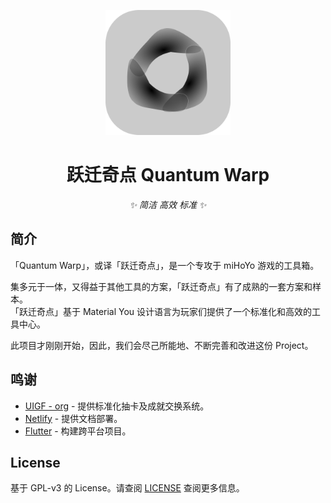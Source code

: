 <p align="center">
  <img src="./assets/icon.png" width="200" height="200" alt="q-warp">
</p>

<div align="center">

# 跃迁奇点 Quantum Warp

_✨ 简洁 高效 标准 ✨_

</div>

## 简介
「Quantum Warp」，或译「跃迁奇点」，是一个专攻于 miHoYo 游戏的工具箱。  

集多元于一体，又得益于其他工具的方案，「跃迁奇点」有了成熟的一套方案和样本。  
「跃迁奇点」基于 Material You 设计语言为玩家们提供了一个标准化和高效的工具中心。

此项目才刚刚开始，因此，我们会尽己所能地、不断完善和改进这份 Project。

## 鸣谢
- [UIGF - org](https://uigf.org/zh/) - 提供标准化抽卡及成就交换系统。
- [Netlify](https://netlify.com) - 提供文档部署。
- [Flutter](https://flutter.dev) - 构建跨平台项目。

## License
基于 GPL-v3 的 License。请查阅 [LICENSE](./LICENSE) 查阅更多信息。